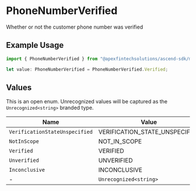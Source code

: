 # PhoneNumberVerified

Whether or not the customer phone number was verified

## Example Usage

```typescript
import { PhoneNumberVerified } from "@apexfintechsolutions/ascend-sdk/models/components";

let value: PhoneNumberVerified = PhoneNumberVerified.Verified;
```

## Values

This is an open enum. Unrecognized values will be captured as the `Unrecognized<string>` branded type.

| Name                           | Value                          |
| ------------------------------ | ------------------------------ |
| `VerificationStateUnspecified` | VERIFICATION_STATE_UNSPECIFIED |
| `NotInScope`                   | NOT_IN_SCOPE                   |
| `Verified`                     | VERIFIED                       |
| `Unverified`                   | UNVERIFIED                     |
| `Inconclusive`                 | INCONCLUSIVE                   |
| -                              | `Unrecognized<string>`         |